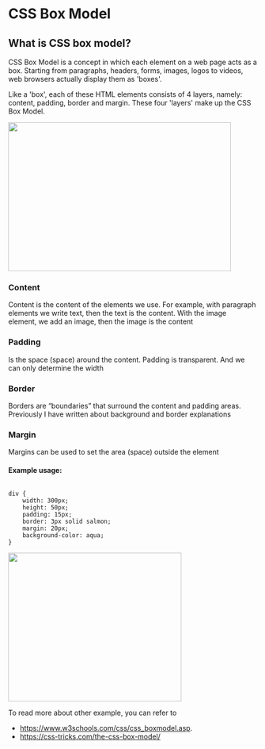 # CSS Box Model

## What is CSS box model?

CSS Box Model is a concept in which each element on a web page acts as a box. Starting from paragraphs, headers, forms, images, logos to videos, web browsers actually display them as 'boxes'.

Like a 'box', each of these HTML elements consists of 4 layers, namely: content, padding, border and margin. These four 'layers' make up the CSS Box Model.

<img  src="https://www.duniailkom.com/wp-content/uploads/2014/04/CSS-Box-Model.png"  width="450"  height="300"  align="center"/>

### Content

Content is the content of the elements we use. For example, with paragraph elements we write text, then the text is the content. With the image <img> element, we add an image, then the image is the content

### Padding

Is the space (space) around the content. Padding is transparent. And we can only determine the width

### Border

Borders are “boundaries” that surround the content and padding areas. Previously I have written about background and border explanations

### Margin

Margins can be used to set the area (space) outside the element

#### Example usage:

```

div {
	width: 300px;
	height: 50px;
	padding: 15px;
	border: 3px solid salmon;
	margin: 20px;
	background-color: aqua;
}

```

<img  src="https://i.ibb.co/ZTcm1GY/output-css-box-model.jpg"  width="350"  height="300"  align="center"/>

To read more about other example, you can refer to

- https://www.w3schools.com/css/css_boxmodel.asp.
- https://css-tricks.com/the-css-box-model/
